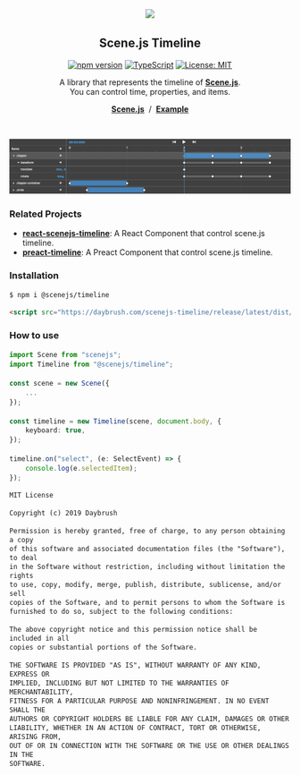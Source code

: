 


<div align="center">
<img src="https://daybrush.com/scenejs/images/clapperboard.png" width="250"/></p>

## Scene.js Timeline

[![npm version](https://badge.fury.io/js/%40scenejs%2Ftimeline.svg)](https://badge.fury.io/js/%40scenejs%2Ftimeline)
[![TypeScript](https://badges.frapsoft.com/typescript/version/typescript-next.svg?v=101)](https://github.com/ellerbrock/typescript-badges/)
[![License: MIT](https://img.shields.io/badge/License-MIT-brightgreen.svg)](https://opensource.org/licenses/MIT)


A library that represents the timeline of [**Scene.js**](https://github.com/daybrush/scenejs). <br/>You can control time, properties, and items.

[**Scene.js**](https://github.com/daybrush/scenejs) &nbsp;/&nbsp; [**Example**](http://daybrush.com/scenejs/features.html#timeline)

<br/>

![](https://github.com/daybrush/scenejs-timeline/blob/master/demo/images/timeline.png?raw=true)
</div>

### Related Projects
* [**react-scenejs-timeline**](https://github.com/daybrush/scenejs-timeline/tree/master/packages/react-scenejs-timeline): A React Component that control scene.js timeline.
* [**preact-timeline**](https://github.com/daybrush/scenejs-timeline/tree/master/packages/preact-timeline): A Preact Component that control scene.js timeline.

### Installation
```sh
$ npm i @scenejs/timeline
```

```html
<script src="https://daybrush.com/scenejs-timeline/release/latest/dist/timeline.pkgd.min.js"></script>
```


### How to use
```ts
import Scene from "scenejs";
import Timeline from "@scenejs/timeline";

const scene = new Scene({
    ...
});

const timeline = new Timeline(scene, document.body, {
    keyboard: true,
});

timeline.on("select", (e: SelectEvent) => {
    console.log(e.selectedItem);
});
```





```
MIT License

Copyright (c) 2019 Daybrush

Permission is hereby granted, free of charge, to any person obtaining a copy
of this software and associated documentation files (the "Software"), to deal
in the Software without restriction, including without limitation the rights
to use, copy, modify, merge, publish, distribute, sublicense, and/or sell
copies of the Software, and to permit persons to whom the Software is
furnished to do so, subject to the following conditions:

The above copyright notice and this permission notice shall be included in all
copies or substantial portions of the Software.

THE SOFTWARE IS PROVIDED "AS IS", WITHOUT WARRANTY OF ANY KIND, EXPRESS OR
IMPLIED, INCLUDING BUT NOT LIMITED TO THE WARRANTIES OF MERCHANTABILITY,
FITNESS FOR A PARTICULAR PURPOSE AND NONINFRINGEMENT. IN NO EVENT SHALL THE
AUTHORS OR COPYRIGHT HOLDERS BE LIABLE FOR ANY CLAIM, DAMAGES OR OTHER
LIABILITY, WHETHER IN AN ACTION OF CONTRACT, TORT OR OTHERWISE, ARISING FROM,
OUT OF OR IN CONNECTION WITH THE SOFTWARE OR THE USE OR OTHER DEALINGS IN THE
SOFTWARE.
```

